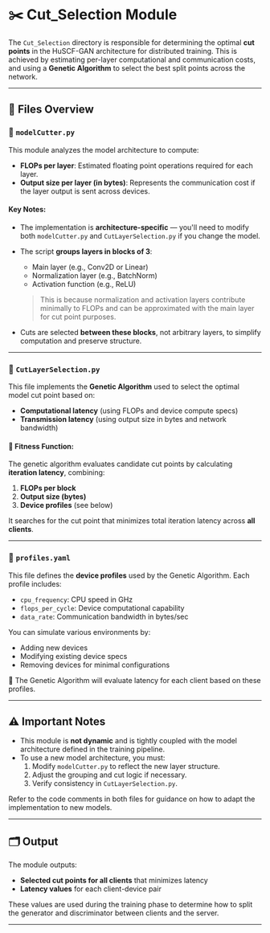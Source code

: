 # ✂️ Cut_Selection Module

The `Cut_Selection` directory is responsible for determining the optimal **cut points** in the HuSCF-GAN architecture for distributed training. This is achieved by estimating per-layer computational and communication costs, and using a **Genetic Algorithm** to select the best split points across the network.

---

## 📁 Files Overview

### 🔧 `modelCutter.py`

This module analyzes the model architecture to compute:

- **FLOPs per layer**: Estimated floating point operations required for each layer.
- **Output size per layer (in bytes)**: Represents the communication cost if the layer output is sent across devices.

#### Key Notes:
- The implementation is **architecture-specific** — you'll need to modify both `modelCutter.py` and `CutLayerSelection.py` if you change the model.
- The script **groups layers in blocks of 3**:  
  - Main layer (e.g., Conv2D or Linear)  
  - Normalization layer (e.g., BatchNorm)  
  - Activation function (e.g., ReLU)

  > This is because normalization and activation layers contribute minimally to FLOPs and can be approximated with the main layer for cut point purposes.

- Cuts are selected **between these blocks**, not arbitrary layers, to simplify computation and preserve structure.

---

### 🧬 `CutLayerSelection.py`

This file implements the **Genetic Algorithm** used to select the optimal model cut point based on:

- **Computational latency** (using FLOPs and device compute specs)
- **Transmission latency** (using output size in bytes and network bandwidth)

#### 🧠 Fitness Function:
The genetic algorithm evaluates candidate cut points by calculating **iteration latency**, combining:

1. **FLOPs per block**
2. **Output size (bytes)**
3. **Device profiles** (see below)

It searches for the cut point that minimizes total iteration latency across **all clients**.

---

### 🧩 `profiles.yaml`

This file defines the **device profiles** used by the Genetic Algorithm. Each profile includes:

- `cpu_frequency`: CPU speed in GHz
- `flops_per_cycle`: Device computational capability
- `data_rate`: Communication bandwidth in bytes/sec

You can simulate various environments by:

- Adding new devices
- Modifying existing device specs
- Removing devices for minimal configurations

📍 The Genetic Algorithm will evaluate latency for each client based on these profiles.

---

## ⚠️ Important Notes

- This module is **not dynamic** and is tightly coupled with the model architecture defined in the training pipeline.
- To use a new model architecture, you must:
  1. Modify `modelCutter.py` to reflect the new layer structure.
  2. Adjust the grouping and cut logic if necessary.
  3. Verify consistency in `CutLayerSelection.py`.

Refer to the code comments in both files for guidance on how to adapt the implementation to new models.

---

## 🗂️ Output

The module outputs:
- **Selected cut points for all clients** that minimizes latency
- **Latency values** for each client-device pair

These values are used during the training phase to determine how to split the generator and discriminator between clients and the server.

---

